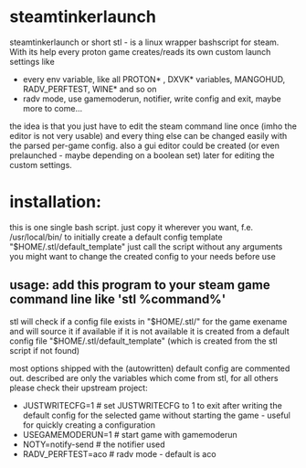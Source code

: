 # steamtinkerlaunch

steamtinkerlaunch or short stl - is a linux wrapper bashscript for steam.
With its help every proton game creates/reads its own custom launch settings like
* every env variable, like all PROTON* , DXVK* variables, MANGOHUD, RADV_PERFTEST, WINE* and so on
* radv mode, use gamemoderun, notifier, write config and exit, maybe more to come...

the idea is that you just have to edit the steam command line once (imho the editor is not very usable)
and every thing else can be changed easily with the parsed per-game config.
also a gui editor could be created (or even prelaunched - maybe depending on a boolean set) later for editing the custom settings.

# installation: 
this is one single bash script. just copy it wherever you want, f.e. /usr/local/bin/
to initially create a default config template "$HOME/.stl/default_template"
just call the script without any arguments
you might want to change the created config to your needs before use


usage: add this program to your steam game command line like 'stl %command%'
-----------------------------------
stl will check if a config file exists in "$HOME/.stl/" for the game exename and will source it if available
if it is not available it is created from a default config file "$HOME/.stl/default_template" (which is created from the stl script if not found)

most options shipped with the (autowritten) default config are commented out.
described are only the variables which come from stl, for all others please check their upstream project:
* JUSTWRITECFG=1 # set JUSTWRITECFG to 1 to exit after writing the default config for the selected game without starting the game - useful for quickly creating a configuration
* USEGAMEMODERUN=1 # start game with gamemoderun
* NOTY=notify-send # the notifier used
* RADV_PERFTEST=aco # radv mode - default is aco
